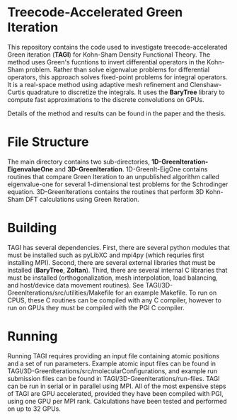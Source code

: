 # Treecode-Accelerated Green Iteration

This repository contains the code used to investigate treecode-accelerated Green iteration (**TAGI**) for Kohn-Sham Density Functional Theory.
The method uses Green's fucntions to invert differential operators in the Kohn-Sham problem.
Rather than solve eigenvalue problems for differential operators, this approach solves fixed-point problems for integral operators.
It is a real-space method using adaptive mesh refinement and Clenshaw-Curtis quadrature to discretize the integrals.
It uses the **BaryTree** library to compute fast approximations to the discrete convolutions on GPUs.

Details of the method and results can be found in the paper and the thesis.


# File Structure
The main directory contains two sub-directories, **1D-GreenIteration-EigenvalueOne** and **3D-GreenIteration**.
1D-GreenIt-EigOne contains routines that compare Green Iteration to an unpublished algorithm called eigenvalue-one for several 1-dimensional test problems for the Schrodinger equation.
3D-GreenIterations contains the routines that perform 3D Kohn-Sham DFT calculations using Green Iteration.  


# Building

TAGI has several dependencies.
First, there are several python modules that must be installed such as pyLibXC and mpi4py (which requries first installing MPI).
Second, there are several external libraries that must be installed (**BaryTree**, **Zoltan**).
Third, there are several internal C libraries that must be installed (orthogonalization, mesh interpolation, load balancing, and host/device data movement routines).
See TAGI/3D-GreenIterations/src/utilities/Makefile for an example Makefile.
To run on CPUS, these C routines can be compiled with any C compiler, however to run on GPUs they must be compiled with the PGI C compiler.  


# Running

Running TAGI requires providing an input file containing atomic positions and a set of run parameters.  Example atomic input files can be found in TAGI/3D-GreenIterations/src/molecularConfigurations, and example run submission files can be found in TAGI/3D-GreenIterations/run-files.
TAGI can be run in serial or in parallel using MPI.
All of the most expensive steps of TAGI are GPU accelerated, provided they have been compiled with PGI, using one GPU per MPI rank.  Calculations have been tested and performed on up to 32 GPUs.
